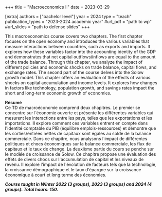 +++
title = "Macroeconomics II"
date = 2023-03-29

[extra]
authors = ["bachelor level"]
year = 2024
type = "teach"
publication_types = "2023-2024 academic year"
#url_pdf = "path to wp"
#url_slides = "path to defense slides"
+++

This macroeconomics course covers two chapters. The first chapter focuses on the open economy and introduces the various variables that measure interactions between countries, such as exports and imports. It explores how these variables factor into the accounting identity of the GDP and demonstrates that net capital outflows/inflows are equal to the amount of the trade balance. Through this chapter, we analyze the impact of different policies and economic shocks on trade balance, capital flows, and exchange rates.
The second part of the course delves into the Solow growth model. This chapter offers an evaluation of the effects of various shocks on capital accumulation and income levels. It explores how changes in factors like technology, population growth, and savings rates impact the short and long-term economic growth of economies.

**Résumé**    
Ce TD de macroéconomie comprend deux chapitres. Le premier se concentre sur l'économie ouverte et présente les différentes variables qui mesurent les interactions entre les pays, telles que les exportations et les importations. Il explore comment ces variables entrent en compte dans l'identité comptable du PIB (équilibre emplois-ressources) et démontre que les sorties/entrées nettes de capitaux sont égales au solde de la balance commerciale. Dans ce chapitre, nous analysons l'impact de différentes politiques et chocs économiques sur la balance commerciale, les flux de capitaux et le taux de change.
La deuxième partie du cours se penche sur le modèle de croissance de Solow. Ce chapitre propose une évaluation des effets de divers chocs sur l'accumulation de capital et les niveaux de revenu. Il explore l'impact de l'évolution de facteurs tels que la technologie, la croissance démographique et le taux d'épargne sur la croissance économique à court et long terme des économies.

***Course taught in Winter 2022 (3 groups), 2023 (3 groups) and 2024 (4 groups). Total hours: 150.***